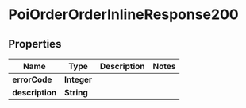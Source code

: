 # PoiOrderOrderInlineResponse200

## Properties
Name | Type | Description | Notes
------------ | ------------- | ------------- | -------------
**errorCode** | **Integer** |  | 
**description** | **String** |  | 
